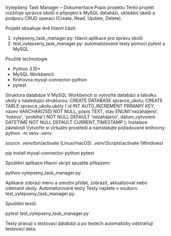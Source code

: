 Vylepšený Task Manager – Dokumentace
Popis projektu
Tento projekt rozšiřuje správce úkolů o připojení k MySQL databázi, ukládání úkolů a podporu CRUD operací (Create, Read, Update, Delete). 

Projekt obsahuje dvě hlavní části:
1. vylepseny_task_manager.py: hlavní aplikace pro správu úkolů
2. test_vylepseny_task_manager.py: automatizované testy pomocí pytest a MySQL
   
Použité technologie
- Python 3.10+
- MySQL Workbench
- Knihovna mysql-connector-python
- pytest
  
Struktura databáze
V MySQL Workbench si vytvořte databázi a tabulku ukoly s následující strukturou:
CREATE DATABASE spravce_ukolu;
CREATE TABLE spravce_ukolu.ukoly (
    id INT AUTO_INCREMENT PRIMARY KEY,
    nazev VARCHAR(255) NOT NULL,
    popis TEXT,
    stav ENUM('nezahájeno', 'hotovo', 'probíhá') NOT NULL DEFAULT 'nezahájeno',
    datum_vytvoreni DATETIME NOT NULL DEFAULT CURRENT_TIMESTAMP
);
Instalace závislostí
Vytvořte si virtuální prostředí a nainstalujte požadované knihovny:
python -m venv .venv

source .venv/bin/activate     (Linux/macOS)
.venv\Scripts\activate       (Windows)

pip install mysql-connector-python pytest

Spuštění aplikace
Hlavní skript spustíte příkazem:

python vylepseny_task_manager.py

Aplikace zobrazí menu a umožní přidat, zobrazit, aktualizovat nebo odstranit úkoly.
Automatizované testy
Testy najdete v souboru test_vylepseny_task_manager.py. 

Spuštění testů:

pytest test_vylepseny_task_manager.py

Testy pracují s testovací databází a po testech automaticky odstraňují testovací data.
